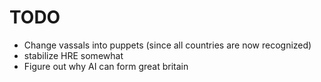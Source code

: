 # TODO

- Change vassals into puppets (since all countries are now recognized)
- stabilize HRE somewhat
- Figure out why AI can form great britain